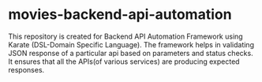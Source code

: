 # movies-backend-api-automation
This repository is created for Backend API Automation Framework using Karate (DSL-Domain Specific Language). The framework helps in validating JSON response of a particular api based on parameters and status checks. It ensures that all the APIs(of various services) are producing expected responses.
